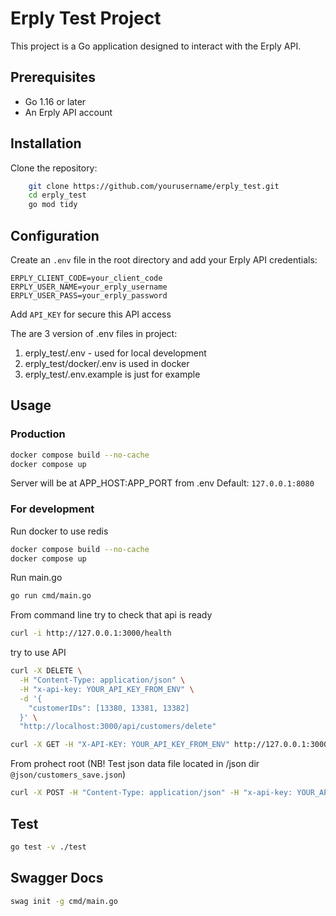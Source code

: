 # Erply Test Project

This project is a Go application designed to interact with the Erply API.

## Prerequisites
- Go 1.16 or later
- An Erply API account

## Installation
Clone the repository:
```sh
    git clone https://github.com/yourusername/erply_test.git
    cd erply_test
    go mod tidy
```
## Configuration
Create an `.env` file in the root directory and add your Erply API credentials:
```
ERPLY_CLIENT_CODE=your_client_code
ERPLY_USER_NAME=your_erply_username
ERPLY_USER_PASS=your_erply_password
```

Add ```API_KEY``` for secure this API access

The are 3 version of .env files in project:
1) erply_test/.env - used for local development
2) erply_test/docker/.env is used in docker
3) erply_test/.env.example is just for example

## Usage
### Production
```sh
docker compose build --no-cache
docker compose up
```
Server will be at APP_HOST:APP_PORT from .env
Default: ```127.0.0.1:8080```

### For development
Run docker to use redis
```sh
docker compose build --no-cache
docker compose up
```
Run main.go
```sh
go run cmd/main.go
```

From command line
try to check that api is ready
```sh
curl -i http://127.0.0.1:3000/health
```

try to use API 
```sh
curl -X DELETE \
  -H "Content-Type: application/json" \
  -H "x-api-key: YOUR_API_KEY_FROM_ENV" \
  -d '{
    "customerIDs": [13380, 13381, 13382]
  }' \
  "http://localhost:3000/api/customers/delete"
```
```sh
curl -X GET -H "X-API-KEY: YOUR_API_KEY_FROM_ENV" http://127.0.0.1:3000/api/customers?pageNo=1&recordsOnPage=50
```

From prohect root (NB! Test json data file located in /json dir ```@json/customers_save.json```)
```sh
curl -X POST -H "Content-Type: application/json" -H "x-api-key: YOUR_API_KEY_FROM_ENV" -d @json/customers_save.json "http://127.0.0.1:3000/api/customers/save"
```

## Test
```sh
go test -v ./test
```

## Swagger Docs
```sh
swag init -g cmd/main.go  
```
